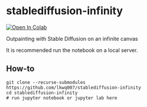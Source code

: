 # stablediffusion-infinity

[![Open In Colab](https://colab.research.google.com/assets/colab-badge.svg)](https://colab.research.google.com/github/lkwq007/stablediffusion-infinity/blob/master/stablediffusion_infinity_colab.ipynb)

Outpainting with Stable Diffusion on an infinite canvas

It is recommended run the notebook on a local server. 

## How-to

```
git clone --recurse-submodules https://github.com/lkwq007/stablediffusion-infinity
cd stablediffusion-infinity
# run jupyter notebook or jupyter lab here
```